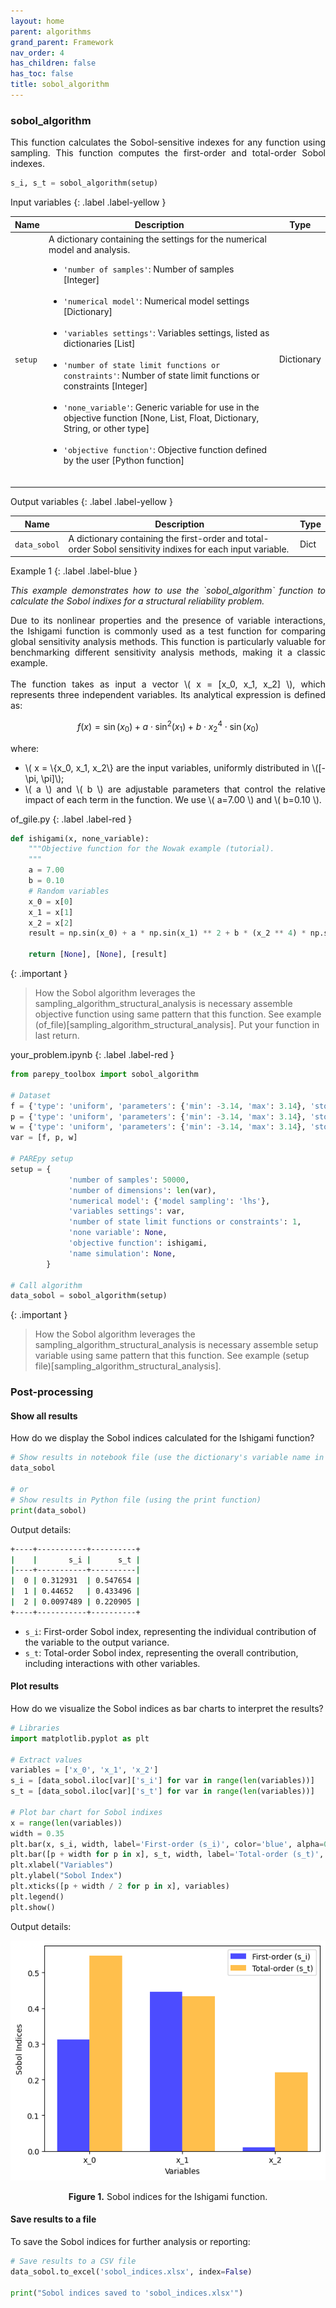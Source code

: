```yaml
---
layout: home
parent: algorithms
grand_parent: Framework
nav_order: 4
has_children: false
has_toc: false
title: sobol_algorithm
---
```


<!--Don't delete this script-->
<script src="https://polyfill.io/v3/polyfill.min.js?features=es6"></script>
<script id="MathJax-script" async src="https://cdn.jsdelivr.net/npm/mathjax@3/es5/tex-mml-chtml.js"></script>
<!--Don't delete this script-->

<h3>sobol_algorithm</h3>

<p align="justify">
    This function calculates the Sobol-sensitive indexes for any function using sampling. This function computes the first-order and total-order Sobol indexes.
</p>

```python
s_i, s_t = sobol_algorithm(setup)
```

Input variables
{: .label .label-yellow }

<table style="width:100%">
    <thead>
      <tr>
        <th>Name</th>
        <th>Description</th>
        <th>Type</th>
      </tr>
    </thead>
    <tr>
        <td><code>setup</code></td>
        <td>
            A dictionary containing the settings for the numerical model and analysis.
            <ul>
                <li><code>'number of samples'</code>: Number of samples [Integer]</li>
                <br>
                <li><code>'numerical model'</code>: Numerical model settings [Dictionary]</li>
                <br>
                <li><code>'variables settings'</code>: Variables settings, listed as dictionaries [List]</li>
                <br>
                <li><code>'number of state limit functions or constraints'</code>: Number of state limit functions or constraints [Integer]</li>
                <br>
                <li><code>'none_variable'</code>: Generic variable for use in the objective function [None, List, Float, Dictionary, String, or other type]</li>
                <br>
                <li><code>'objective function'</code>: Objective function defined by the user [Python function]</li>
                <br>
            </ul>
        </td>
        <td>Dictionary</td>
    </tr>
</table>

Output variables
{: .label .label-yellow }

<table style="width:100%">
   <thead>
     <tr>
       <th>Name</th>
       <th>Description</th>
       <th>Type</th>
     </tr>
   </thead>
   <tr>
       <td><code>data_sobol</code></td>
       <td>
           A dictionary containing the first-order and total-order Sobol sensitivity indixes for each input variable. 
       </td>
       <td>Dict</td>
   </tr>
   <tr>
   </tr>
</table>

Example 1
{: .label .label-blue }

<p align="justify">
    <i>
        This example demonstrates how to use the `sobol_algorithm` function to calculate the Sobol indixes for a structural reliability problem.
    </i>
</p>

<p align="justify">
Due to its nonlinear properties and the presence of variable interactions, the Ishigami function is commonly used as a test function for comparing global sensitivity analysis methods. This function is particularly valuable for benchmarking different sensitivity analysis methods, making it a classic example.
<br><br>
The function takes as input a vector \( x = [x_0, x_1, x_2] \), which represents three independent variables. Its analytical expression is defined as:
</p>

$$
f(x) = \sin(x_0) + a \cdot \sin^2(x_1) + b \cdot x_2^4 \cdot \sin(x_0)
$$

<div style="text-align: justify;">
<p>where:</p>
<ul>
    <li>\( x = \{x_0, x_1, x_2\} are the input variables, uniformly distributed in \([-\pi, \pi]\);</li>
    <li>\( a \) and \( b \) are adjustable parameters that control the relative impact of each term in the function. We use \( a=7.00 \) and \( b=0.10 \).</li>
</ul>
</div>

of_gile.py
{: .label .label-red }

```python
def ishigami(x, none_variable):
    """Objective function for the Nowak example (tutorial).
    """
    a = 7.00
    b = 0.10
    # Random variables
    x_0 = x[0]
    x_1 = x[1]
    x_2 = x[2]
    result = np.sin(x_0) + a * np.sin(x_1) ** 2 + b * (x_2 ** 4) * np.sin(x_0)

    return [None], [None], [result]
```

{: .important }
>How the Sobol algorithm leverages the sampling_algorithm_structural_analysis is necessary assemble objective function using same pattern that this function. See example (of_file)[sampling_algorithm_structural_analysis]. Put your function in last return.

your_problem.ipynb
{: .label .label-red }

```python
from parepy_toolbox import sobol_algorithm

# Dataset
f = {'type': 'uniform', 'parameters': {'min': -3.14, 'max': 3.14}, 'stochastic variable': False}
p = {'type': 'uniform', 'parameters': {'min': -3.14, 'max': 3.14}, 'stochastic variable': False}
w = {'type': 'uniform', 'parameters': {'min': -3.14, 'max': 3.14}, 'stochastic variable': False}
var = [f, p, w]

# PAREpy setup
setup = {
             'number of samples': 50000, 
             'number of dimensions': len(var), 
             'numerical model': {'model sampling': 'lhs'}, 
             'variables settings': var, 
             'number of state limit functions or constraints': 1, 
             'none variable': None,
             'objective function': ishigami,
             'name simulation': None,
        }

# Call algorithm
data_sobol = sobol_algorithm(setup)
```

{: .important }
>How the Sobol algorithm leverages the sampling_algorithm_structural_analysis is necessary assemble setup variable using same pattern that this function. See example (setup file)[sampling_algorithm_structural_analysis].

<h3>Post-processing</h3>

<h4>Show all results</h4>

<p align="justify">
    How do we display the Sobol indices calculated for the Ishigami function?
</p>

```python
# Show results in notebook file (use the dictionary's variable name in the code cell)
data_sobol

# or 
# Show results in Python file (using the print function)
print(data_sobol)
```

<p align="justify">
    Output details:
</p>

```bash
+----+-----------+----------+
|    |       s_i |      s_t |
|----+-----------+----------|
|  0 | 0.312931  | 0.547654 |
|  1 | 0.44652   | 0.433496 |
|  2 | 0.0097489 | 0.220905 |
+----+-----------+----------+
```

<ul>
    <li><code>s_i</code>: First-order Sobol index, representing the individual contribution of the variable to the output variance.</li>
    <li><code>s_t</code>: Total-order Sobol index, representing the overall contribution, including interactions with other variables.</li>
</ul>

<h4>Plot results</h4>

<p align="justify">
    How do we visualize the Sobol indices as bar charts to interpret the results?
</p>

```python
# Libraries
import matplotlib.pyplot as plt

# Extract values
variables = ['x_0', 'x_1', 'x_2']
s_i = [data_sobol.iloc[var]['s_i'] for var in range(len(variables))]
s_t = [data_sobol.iloc[var]['s_t'] for var in range(len(variables))]

# Plot bar chart for Sobol indixes
x = range(len(variables))
width = 0.35
plt.bar(x, s_i, width, label='First-order (s_i)', color='blue', alpha=0.7)
plt.bar([p + width for p in x], s_t, width, label='Total-order (s_t)', color='orange', alpha=0.7)
plt.xlabel("Variables")
plt.ylabel("Sobol Index")
plt.xticks([p + width / 2 for p in x], variables)
plt.legend()
plt.show()
```

<p align="justify">
Output details:
</p>

<center>
    <img src="assets/images/sobol_output.png" height="auto">
    <p align="center"><b>Figure 1.</b> Sobol indices for the Ishigami function.</p>
</center>

<h4>Save results to a file</h4>

<p align="justify">
    To save the Sobol indices for further analysis or reporting:
</p>

```python
# Save results to a CSV file
data_sobol.to_excel('sobol_indices.xlsx', index=False)

print("Sobol indices saved to 'sobol_indices.xlsx'")
```

